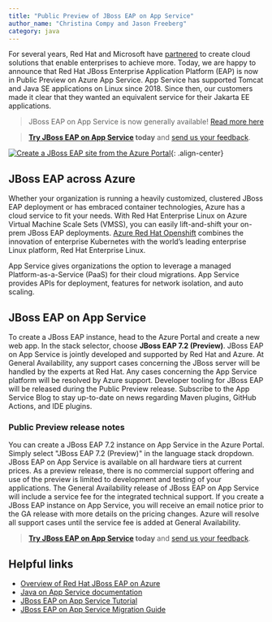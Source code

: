 ```yaml
---
title: "Public Preview of JBoss EAP on App Service"
author_name: "Christina Compy and Jason Freeberg"
category: java
---
```


For several years, Red Hat and Microsoft have [partnered](https://www.redhat.com/en/red-hat-microsoft-partnership) to create cloud solutions that enable enterprises to achieve more. Today, we are happy to announce that Red Hat JBoss Enterprise Application Platform (EAP) is now in Public Preview on Azure App Service. App Service has supported Tomcat and Java SE applications on Linux since 2018. Since then, our customers made it clear that they wanted an equivalent service for their Jakarta EE applications.

> JBoss EAP on App Service is now generally available! [Read more here](https://azure.microsoft.com/en-us/blog/deploy-apps-seamlessly-with-red-hat-jboss-eap-on-azure-app-service-now-generally-available/)

> **[Try JBoss EAP on App Service](https://docs.microsoft.com/azure/app-service/quickstart-java?tabs=jbosseap&pivots=platform-linux) today** and [send us your feedback](mailto:java-on-app-service@microsoft.com).

[![Create a JBoss EAP site from the Azure Portal]({{site.baseurl}}/media/2020/09/jboss-create.png)](https://portal.azure.com/#create/Microsoft.WebSite){: .align-center}

## JBoss EAP across Azure

Whether your organization is running a heavily customized, clustered JBoss EAP deployment or has embraced container technologies, Azure has a cloud service to fit your needs. With Red Hat Enterprise Linux on Azure Virtual Machine Scale Sets (VMSS), you can easily lift-and-shift your on-prem JBoss EAP deployments. [Azure Red Hat Openshift](https://www.redhat.com/en/about/press-releases/red-hat-and-microsoft-fuel-hybrid-cloud-development-azure-red-hat-openshift) combines the innovation of enterprise Kubernetes with the world’s leading enterprise Linux platform, Red Hat Enterprise Linux.

App Service gives organizations the option to leverage a managed Platform-as-a-Service (PaaS) for their cloud migrations. App Service provides APIs for deployment, features for network isolation, and auto scaling.

## JBoss EAP on App Service

To create a JBoss EAP instance, head to the Azure Portal and create a new web app. In the stack selector, choose **JBoss EAP 7.2 (Preview)**. JBoss EAP on App Service is jointly developed and supported by Red Hat and Azure. At General Availability, any support cases concerning the JBoss server will be handled by the experts at Red Hat. Any cases concerning the App Service platform will be resolved by Azure support. Developer tooling for JBoss EAP will be released during the Public Preview release. Subscribe to the App Service Blog to stay up-to-date on news regarding Maven plugins, GitHub Actions, and IDE plugins. 

### Public Preview release notes

You can create a JBoss EAP 7.2 instance on App Service in the Azure Portal. Simply select "JBoss EAP 7.2 (Preview)" in the language stack dropdown. JBoss  EAP on App Service is available on all hardware tiers at current prices. As a preview release, there is no commercial support offering and use of the preview is limited to development and testing of your applications. The General Availability release of JBoss EAP on App Service will include a service fee for the integrated technical support. If you create a JBoss EAP instance on App Service, you will receive an email notice prior to the GA release with more details on the pricing changes. Azure will resolve all support cases until the service fee is added at General Availability.

> **[Try JBoss EAP on App Service](https://github.com/Azure-Samples/jboss-on-app-service) today** and [send us your feedback](mailto:java-on-app-service@microsoft.com).

## Helpful links

- [Overview of Red Hat JBoss EAP on Azure](https://docs.microsoft.com/azure/developer/java/ee/jboss-on-azure)
- [Java on App Service documentation](https://docs.microsoft.com/azure/app-service/configure-language-java?pivots=platform-linux)
- [JBoss EAP on App Service Tutorial](https://docs.microsoft.com/learn/modules/deploy-java-ee-app-to-jboss-app-service/) 
- [JBoss EAP on App Service Migration Guide](https://docs.microsoft.com/azure/developer/java/migration/migrate-jboss-eap-to-jboss-eap-on-azure-app-service?toc=/azure/developer/java/ee/toc.json&bc=/azure/developer/breadcrumb/toc.json)
